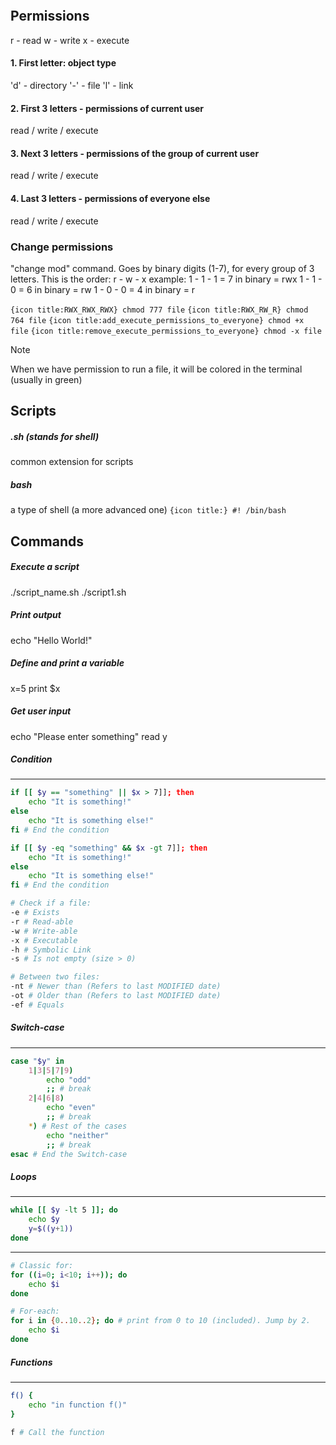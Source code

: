 ```table-of-contents
```
## Permissions
r - read
w - write
x - execute
#### 1. First letter: object type
'd' - directory
'-' - file
'l' - link
#### 2. First 3 letters - permissions of current user
read / write / execute
#### 3. Next 3 letters - permissions of the group of current user
read / write / execute
#### 4. Last 3 letters - permissions of everyone else
read / write / execute

### Change permissions
"change mod" command. Goes by binary digits (1-7), for every group of 3 letters. This is the order:
r - w - x
example:
1 - 1 - 1 = 7 in binary = rwx
1 - 1 - 0 = 6 in binary = rw
1 - 0 - 0 = 4 in binary = r

`{icon title:RWX_RWX_RWX} chmod 777 file`
`{icon title:RWX_RW_R} chmod 764 file`
`{icon title:add_execute_permissions_to_everyone} chmod +x file`
`{icon title:remove_execute_permissions_to_everyone} chmod -x file`

> [!note]
>  When we have permission to run a file, it will be colored in the terminal (usually in green)

## Scripts
##### .sh (stands for shell)
common extension for scripts
##### bash
a type of shell (a more advanced one)
`{icon title:} #! /bin/bash`


## Commands
##### Execute a script
./script_name.sh
./script1.sh
##### Print output
echo "Hello World!"
##### Define and print a variable
x=5
print $x
##### Get user input
echo "Please enter something"
read y
##### Condition
___
```bash title:Conditions
if [[ $y == "something" || $x > 7]]; then
	echo "It is something!"
else
	echo "It is something else!"
fi # End the condition

if [[ $y -eq "something" && $x -gt 7]]; then
	echo "It is something!"
else
	echo "It is something else!"
fi # End the condition

# Check if a file:
-e # Exists
-r # Read-able
-w # Write-able
-x # Executable
-h # Symbolic Link
-s # Is not empty (size > 0)

# Between two files:
-nt # Newer than (Refers to last MODIFIED date)
-ot # Older than (Refers to last MODIFIED date)
-ef # Equals
```
##### Switch-case
___
```bash title:SwitchCase
case "$y" in
	1|3|5|7|9)
		echo "odd"
		;; # break
	2|4|6|8)
		echo "even"
		;; # break
	*) # Rest of the cases
		echo "neither"
		;; # break
esac # End the Switch-case
```

##### Loops
___
```bash title:WhileLoop
while [[ $y -lt 5 ]]; do
	echo $y
	y=$((y+1))
done

```
___
```bash title:ForLoop
# Classic for:
for ((i=0; i<10; i++)); do
	echo $i
done

# For-each:
for i in {0..10..2}; do # print from 0 to 10 (included). Jump by 2.
	echo $i
done
```

##### Functions
___
```bash title:
f() {
	echo "in function f()"
}

f # Call the function
```
